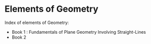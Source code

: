 # Elements of Geometry

Index of elements of Geometry:
- Book 1 : Fundamentals of Plane Geometry Involving Straight-Lines
- Book 2
